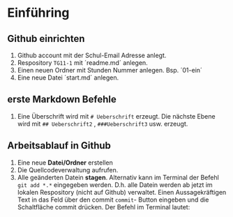 # Einführing

## Github einrichten
1. Github account mit der Schul-Email Adresse anlegt.
2. Respository `TG11-1` mit ´readme.md´ anlegen.
3. Einen neuen Ordner mit Stunden Nummer anlegen. Bsp. ´01-ein´
4. Eine neue Datei ´start.md´ anlegen.

## erste Markdown Befehle 
1. Eine Überschrift wird mit `# Ueberschrift` erzeugt. Die nächste Ebene wird mit ``## Ueberschrift2`` , ``###Ueberschrift3`` usw. erzeugt.


## Arbeitsablauf in Github
1. Eine neue **Datei/Ordner** erstellen
2. Die Quellcodeverwaltung aufrufen.
3. Alle geänderten Datein **stagen**. Alternativ kann im Terminal der Befehl ``git add *.*`` eingegeben werden.
D.h. alle Datein werden ab jetzt im lokalen Respository (nicht auf Github) verwaltet.
Einen Aussagekräftigen Text in das Feld über den commit `commit`- Button eingeben und die Schaltfläche commit drücken. Der Befehl im Terminal lautet: 

